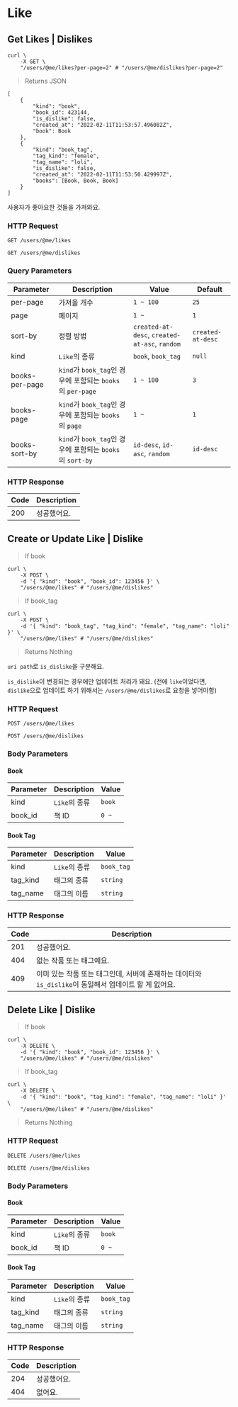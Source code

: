 # Like

## Get Likes | Dislikes

```shell
curl \
    -X GET \
    "/users/@me/likes?per-page=2" # "/users/@me/dislikes?per-page=2"
```

> Returns JSON

```jsonc
[
    {
        "kind": "book",
        "book_id": 423144,
        "is_dislike": false,
        "created_at": "2022-02-11T11:53:57.496082Z",
        "book": Book
    },
    {
        "kind": "book_tag",
        "tag_kind": "female",
        "tag_name": "loli",
        "is_dislike": false,
        "created_at": "2022-02-11T11:53:50.429997Z",
        "books": [Book, Book, Book]
    }
]
```

사용자가 좋아요한 것들을 가져와요.

### HTTP Request

`GET /users/@me/likes`

`GET /users/@me/dislikes`

### Query Parameters

Parameter | Description | Value | Default |
--------- | ----------- | ----- | ------- |
per-page | 가져올 개수 | `1 ~ 100` | `25` |
page | 페이지 | `1 ~` | `1` |
sort-by | 정렬 방법 | `created-at-desc`, `created-at-asc`, `random` | `created-at-desc` |
kind | `Like`의 종류 | `book`, `book_tag` | `null` |
books-per-page | `kind`가 `book_tag`인 경우에 포함되는 `books`의 `per-page` | `1 ~ 100` | `3`
books-page | `kind`가 `book_tag`인 경우에 포함되는 `books`의 `page` | `1 ~` | `1`
books-sort-by | `kind`가 `book_tag`인 경우에 포함되는 `books`의 `sort-by` | `id-desc`, `id-asc`, `random` | `id-desc`


### HTTP Response

Code | Description |
---- | ----------- |
200  | 성공했어요. |

## Create or Update Like | Dislike

> If book

```shell
curl \
    -X POST \
    -d '{ "kind": "book", "book_id": 123456 }' \
    "/users/@me/likes" # "/users/@me/dislikes"
```

> If book_tag

```shell
curl \
    -X POST \
    -d '{ "kind": "book_tag", "tag_kind": "female", "tag_name": "loli" }' \
    "/users/@me/likes" # "/users/@me/dislikes"
```

> Returns Nothing

`uri path`로 `is_dislike`을 구분해요.

`is_dislike`이 변경되는 경우에만 업데이트 처리가 돼요. (전에 `like`이었다면, `dislike`으로 업데이트 하기 위해서는 `/users/@me/dislikes`로 요청을 넣어야함)

### HTTP Request

`POST /users/@me/likes`

`POST /users/@me/dislikes`

### Body Parameters

#### Book

Parameter | Description | Value |
--------- | ----------- | ----- |
kind | `Like`의 종류 | `book` |
book_id | 책 ID | `0 ~` |

#### Book Tag

Parameter | Description | Value |
--------- | ----------- | ----- |
kind | `Like`의 종류 | `book_tag` |
tag_kind | 태그의 종류 | `string` |
tag_name | 태그의 이름 | `string` |

### HTTP Response

Code | Description
---- | ----------
201  | 성공했어요.
404  | 없는 작품 또는 태그예요.
409  | 이미 있는 작품 또는 태그인데, 서버에 존재하는 데이터와 `is_dislike`이 동일해서 업데이트 할 게 없어요.

## Delete Like | Dislike

> If book

```shell
curl \
    -X DELETE \
    -d '{ "kind": "book", "book_id": 123456 }' \
    "/users/@me/likes" # "/users/@me/dislikes"
```

> If book_tag

```shell
curl \
    -X DELETE \
    -d '{ "kind": "book", "tag_kind": "female", "tag_name": "loli" }' \
    "/users/@me/likes" # "/users/@me/dislikes"
```

> Returns Nothing

### HTTP Request

`DELETE /users/@me/likes`

`DELETE /users/@me/dislikes`

### Body Parameters

#### Book

Parameter | Description | Value |
--------- | ----------- | ----- |
kind | `Like`의 종류 | `book` |
book_id | 책 ID | `0 ~` |

#### Book Tag

Parameter | Description | Value |
--------- | ----------- | ----- |
kind | `Like`의 종류 | `book_tag` |
tag_kind | 태그의 종류 | `string` |
tag_name | 태그의 이름 | `string` |

### HTTP Response

Code | Description
---- | ----------
204  | 성공했어요.
404  | 없어요.
